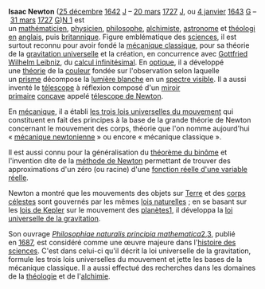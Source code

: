 **Isaac Newton** ([25 décembre](https://fr.wikipedia.org/wiki/25_d%C3%A9cembre "25 décembre") [1642](https://fr.wikipedia.org/wiki/1642 "1642") [J](https://fr.wikipedia.org/wiki/Calendrier_julien "Calendrier julien") – [20 mars](https://fr.wikipedia.org/wiki/20_mars "20 mars") [1727](https://fr.wikipedia.org/wiki/1727 "1727") [J](https://fr.wikipedia.org/wiki/Calendrier_julien "Calendrier julien"), ou [4 janvier](https://fr.wikipedia.org/wiki/4_janvier "4 janvier") [1643](https://fr.wikipedia.org/wiki/1643 "1643") [G](https://fr.wikipedia.org/wiki/Calendrier_gr%C3%A9gorien "Calendrier grégorien") – [31 mars](https://fr.wikipedia.org/wiki/31_mars "31 mars") [1727](https://fr.wikipedia.org/wiki/1727 "1727") [G](https://fr.wikipedia.org/wiki/Calendrier_gr%C3%A9gorien "Calendrier grégorien"))[N 1](https://fr.wikipedia.org/wiki/Isaac_Newton#cite_note-date-1) est un [mathématicien](https://fr.wikipedia.org/wiki/Math%C3%A9maticien "Mathématicien"), [physicien](https://fr.wikipedia.org/wiki/Physicien "Physicien"), [philosophe](https://fr.wikipedia.org/wiki/Philosophe "Philosophe"), [alchimiste](https://fr.wikipedia.org/wiki/Alchimie "Alchimie"), [astronome](https://fr.wikipedia.org/wiki/Astronome "Astronome") et [théologien](https://fr.wikipedia.org/wiki/Th%C3%A9ologien "Théologien") [anglais](https://fr.wikipedia.org/wiki/Royaume_d%27Angleterre "Royaume d'Angleterre"), puis [britannique](https://fr.wikipedia.org/wiki/Grande-Bretagne_(royaume) "Grande-Bretagne (royaume)"). Figure emblématique des [sciences](https://fr.wikipedia.org/wiki/Science "Science"), il est surtout reconnu pour avoir fondé la [mécanique classique](https://fr.wikipedia.org/wiki/M%C3%A9canique_newtonienne "Mécanique newtonienne"), pour sa théorie de la [gravitation universelle](https://fr.wikipedia.org/wiki/Gravitation "Gravitation") et la création, en concurrence avec [Gottfried Wilhelm Leibniz](https://fr.wikipedia.org/wiki/Gottfried_Wilhelm_Leibniz "Gottfried Wilhelm Leibniz"), du [calcul infinitésimal](https://fr.wikipedia.org/wiki/Calcul_infinit%C3%A9simal "Calcul infinitésimal"). En [optique](https://fr.wikipedia.org/wiki/Optique "Optique"), il a développé une [théorie](https://fr.wikipedia.org/wiki/Th%C3%A9orie "Théorie") de la [couleur](https://fr.wikipedia.org/wiki/Couleur "Couleur") fondée sur l'observation selon laquelle un [prisme](https://fr.wikipedia.org/wiki/Prisme_(optique) "Prisme (optique)") décompose la [lumière blanche](https://fr.wikipedia.org/wiki/Lumi%C3%A8re_blanche "Lumière blanche") en un [spectre visible](https://fr.wikipedia.org/wiki/Spectre_visible "Spectre visible"). Il a aussi inventé le [télescope](https://fr.wikipedia.org/wiki/T%C3%A9lescope "Télescope") à réflexion composé d'un [miroir primaire](https://fr.wikipedia.org/wiki/Miroir_primaire "Miroir primaire") [concave](https://fr.wikipedia.org/wiki/Miroir_(optique)#Miroir_courbe_:_g%C3%A9n%C3%A9ralit%C3%A9s "Miroir (optique)") appelé [télescope de Newton](https://fr.wikipedia.org/wiki/T%C3%A9lescope_de_Newton "Télescope de Newton").

En [mécanique](https://fr.wikipedia.org/wiki/M%C3%A9canique_(science) "Mécanique (science)"), il a établi [les trois lois universelles du mouvement](https://fr.wikipedia.org/wiki/Lois_du_mouvement_de_Newton "Lois du mouvement de Newton") qui constituent en fait des principes à la base de la grande théorie de Newton concernant le mouvement des corps, théorie que l'on nomme aujourd'hui « [mécanique newtonienne](https://fr.wikipedia.org/wiki/M%C3%A9canique_newtonienne "Mécanique newtonienne") » ou encore « mécanique classique ».

Il est aussi connu pour la généralisation du [théorème du binôme](https://fr.wikipedia.org/wiki/Formule_du_bin%C3%B4me_de_Newton "Formule du binôme de Newton") et l'invention dite de la [méthode de Newton](https://fr.wikipedia.org/wiki/M%C3%A9thode_de_Newton "Méthode de Newton") permettant de trouver des approximations d'un zéro (ou racine) d'une [fonction réelle d'une variable réelle](https://fr.wikipedia.org/wiki/Fonction_r%C3%A9elle_d%27une_variable_r%C3%A9elle "Fonction réelle d'une variable réelle").

Newton a montré que les mouvements des objets sur [Terre](https://fr.wikipedia.org/wiki/Terre "Terre") et des [corps célestes](https://fr.wikipedia.org/wiki/Objet_c%C3%A9leste "Objet céleste") sont gouvernés par les mêmes [lois naturelles](https://fr.wikipedia.org/wiki/Loi_naturelle "Loi naturelle") ; en se basant sur les [lois de Kepler](https://fr.wikipedia.org/wiki/Lois_de_Kepler "Lois de Kepler") sur le mouvement des [planètes](https://fr.wikipedia.org/wiki/Plan%C3%A8te "Planète")[1](https://fr.wikipedia.org/wiki/Isaac_Newton#cite_note-2), il développa la [loi universelle de la gravitation](https://fr.wikipedia.org/wiki/Loi_universelle_de_la_gravitation "Loi universelle de la gravitation").

Son ouvrage _[Philosophiae naturalis principia mathematica](https://fr.wikipedia.org/wiki/Philosophiae_naturalis_principia_mathematica "Philosophiae naturalis principia mathematica")_[2](https://fr.wikipedia.org/wiki/Isaac_Newton#cite_note-PrincipeTomeI-3),[3](https://fr.wikipedia.org/wiki/Isaac_Newton#cite_note-PrincipeTomeII-4), publié en [1687](https://fr.wikipedia.org/wiki/1687 "1687"), est considéré comme une œuvre majeure dans l'[histoire des sciences](https://fr.wikipedia.org/wiki/Histoire_des_sciences "Histoire des sciences"). C'est dans celui-ci qu'il décrit la loi universelle de la gravitation, formule les trois lois universelles du mouvement et jette les bases de la mécanique classique. Il a aussi effectué des recherches dans les domaines de la [théologie](https://fr.wikipedia.org/wiki/Th%C3%A9ologie "Théologie") et de l'[alchimie](https://fr.wikipedia.org/wiki/Alchimie).